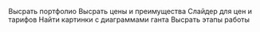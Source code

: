 Высрать портфолио
Высрать цены и преимущества
Слайдер для цен и тарифов
Найти картинки с диаграммами ганта
Высрать этапы работы